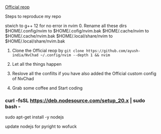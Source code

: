 [Official reop](https://github.com/NvChad/NvChad)


Steps to reproduce my repo 

stwich to g++ 12 for no error in nvim
0. Rename all these dirs 
$HOME/.config/nvim to $HOME/.cofig/nvim.bak
$HOME/.cache/nvim to $HOME/.cache/nvim.bak
$HOME/.local/share/nvim to $HOME/.local/share/nvim.bak

1. Clone the Official reop by 
```git clone https://github.com/ayush-india/NvChad ~/.config/nvim --depth 1 && nvim```

2. Let all the things happen

3. Reslove all the confilts if you have also added the Official custom config of NvChad

4. Grab some coffee and Start coding

### curl -fsSL https://deb.nodesource.com/setup_20.x | sudo bash -
sudo apt-get install -y nodejs 

update nodejs for pyright to wofuck


